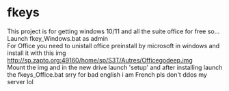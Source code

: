 # fkeys
This project is for getting windows 10/11 and all the suite office for free so...
Launch fkey_Windows.bat as admin<br>
For Office you need to unistall office preinstall by microsoft in windows and install it with this img http://sp.zapto.org:49160/home/sp/S3T/Autres/Officegodeep.img <br>
Mount the img and in the new drive launch 'setup' and after installing launch the fkeys_Office.bat
srry for bad english i am French
pls don't ddos my server lol
